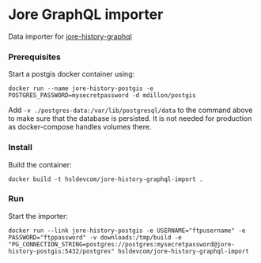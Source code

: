 # Jore GraphQL importer

Data importer for [jore-history-graphql](https://github.com/HSLdevcom/jore-history-graphql)

### Prerequisites

Start a postgis docker container using:
```
docker run --name jore-history-postgis -e POSTGRES_PASSWORD=mysecretpassword -d mdillon/postgis
```

Add `-v ./postgres-data:/var/lib/postgresql/data` to the command above to make sure that the database is persisted.
It is not needed for production as docker-compose handles volumes there.

### Install

Build the container:
```
docker build -t hsldevcom/jore-history-graphql-import .
```

### Run

Start the importer:
```
docker run --link jore-history-postgis -e USERNAME="ftpusername" -e PASSWORD="ftppassword" -v downloads:/tmp/build -e "PG_CONNECTION_STRING=postgres://postgres:mysecretpassword@jore-history-postgis:5432/postgres" hsldevcom/jore-history-graphql-import
```
